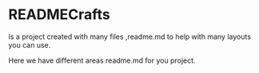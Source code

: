 # READMECrafts
Is a project created with many files ,readme.md to help with many layouts you can use.

Here we have different areas readme.md for you project.
